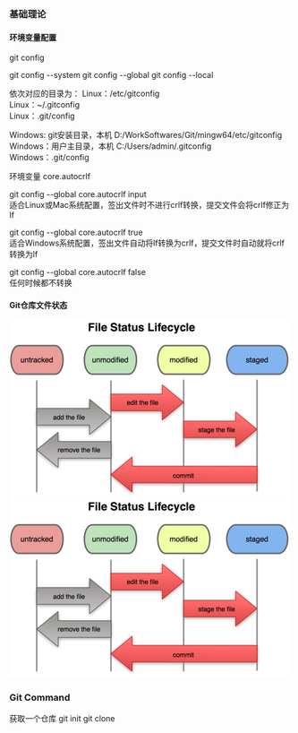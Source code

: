 
### 基础理论

#### 环境变量配置

git config

git config --system
git config --global
git config --local

依次对应的目录为：
Linux：/etc/gitconfig  
Linux：~/.gitconfig  
Linux：.git/config  

Windows: git安装目录，本机 D:/WorkSoftwares/Git/mingw64/etc/gitconfig  
Windows：用户主目录，本机 C:/Users/admin/.gitconfig  
Windows：.git/config

环境变量
core.autocrlf  

git config --global core.autocrlf input  
适合Linux或Mac系统配置，签出文件时不进行crlf转换，提交文件会将crlf修正为lf  

git config --global core.autocrlf true  
适合Windows系统配置，签出文件自动将lf转换为crlf，提交文件时自动就将crlf转换为lf  

git config --global core.autocrlf false  
任何时候都不转换






#### Git仓库文件状态
![file_status](..//Resources/images/file_status.png)
![file_status](https://github.com/SummerLius/note/blob/master/Resources/images/file_status.png)

### Git Command

获取一个仓库
git init
git clone <repo-url>
